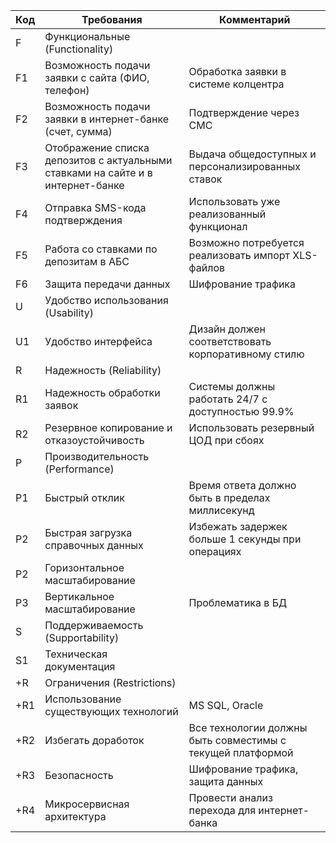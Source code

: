 | Код | Требования                         | Комментарий |
|-----|------------------------------------|-------------|
| F   | Функциональные (Functionality)     |              |
| F1  | Возможность подачи заявки с сайта (ФИО, телефон) | Обработка заявки в системе колцентра |
| F2  | Возможность подачи заявки в интернет-банке (счет, сумма) | Подтверждение через СМС |
| F3  | Отображение списка депозитов с актуальными ставками на сайте и в интернет-банке | Выдача общедоступных и персонализированных ставок |
| F4  | Отправка SMS-кода подтверждения | Использовать уже реализованный функционал |
| F5  | Работа со ставками по депозитам в АБС | Возможно потребуется реализовать импорт XLS-файлов |
| F6  | Защита передачи данных | Шифрование трафика |
| U   | Удобство использования (Usability) |               |
| U1  | Удобство интерфейса                 | Дизайн должен соответствовать корпоративному стилю |
| R   | Надежность (Reliability)           |               |
| R1  | Надежность обработки заявок        | Системы должны работать 24/7 с доступностью 99.9% |
| R2  | Резервное копирование и отказоустойчивость | Использовать резервный ЦОД при сбоях |
| P   | Производительность (Performance) |               |
| P1  | Быстрый отклик                     | Время ответа должно быть в пределах миллисекунд |
| P2  | Быстрая загрузка справочных данных | Избежать задержек больше 1 секунды при операциях |
| P2  | Горизонтальное масштабирование       |  |
| P3  | Вертикальное масштабирование         | Проблематика в БД |
| S   | Поддерживаемость (Supportability)        |               |
| S1  | Техническая документация            |  |
| +R	  |Ограничения (Restrictions)           |  |
| +R1  | Использование существующих технологий | MS SQL, Oracle |
| +R2 | Избегать доработок        | Все технологии должны быть совместимы с текущей платформой |
| +R3  | Безопасность                        | Шифрование трафика, защита данных |
| +R4   | Микросервисная архитектура          | Провести анализ перехода для интернет-банка |
